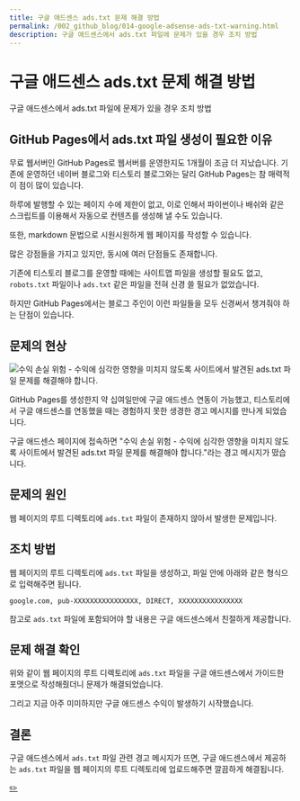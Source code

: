 ```yaml
---
title: 구글 애드센스 ads.txt 문제 해결 방법
permalink: /002_github_blog/014-google-adsense-ads-txt-warning.html
description: 구글 애드센스에서 ads.txt 파일에 문제가 있을 경우 조치 방법
---
```



구글 애드센스 ads.txt 문제 해결 방법
===


구글 애드센스에서 ads.txt 파일에 문제가 있을 경우 조치 방법


GitHub Pages에서 ads.txt 파일 생성이 필요한 이유
---


무료 웹서버인 GitHub Pages로 웹서버를 운영한지도 
1개월이 조금 더 지났습니다. 
기존에 운영하던 네이버 블로그와 티스토리 블로그와는 달리 
GitHub Pages는 참 매력적이 점이 많이 있습니다. 


하루에 발행할 수 있는 페이지 수에 제한이 없고, 
이로 인해서 파이썬이나 배쉬와 같은 스크립트를 이용해서 
자동으로 컨텐츠를 생성해 낼 수도 있습니다. 


또한, markdown 문법으로 시원시원하게 웹 페이지를 작성할 수 있습니다. 


많은 강점들을 가지고 있지만, 동시에 여러 단점들도 존재합니다. 


기존에 티스토리 블로그를 운영할 때에는 사이트맵 파일을 생성할 필요도 없고, 
<code>robots.txt</code> 파일이나 <code>ads.txt</code> 같은 파일을 
전혀 신경 쓸 필요가 없었습니다. 


하지만 GitHub Pages에서는 블로그 주인이 이런 파일들을 
모두 신경써서 챙겨줘야 하는 단점이 있습니다. 


문제의 현상
---


![수익 손실 위험 - 수익에 심각한 영향을 미치지 않도록 사이트에서 발견된 ads.txt 파일 문제를 해결해야 합니다.](014-google-adsense-ads-txt-warning.png)


GitHub Pages를 생성한지 약 십여일만에 구글 애드센스 연동이 가능했고, 
티스토리에서 구글 애드센스를 연동했을 때는 경험하지 못한 
생경한 경고 메시지를 만나게 되었습니다. 


구글 애드센스 페이지에 접속하면 "수익 손실 위험 - 수익에 심각한 영향을 미치지 않도록 사이트에서 발견된 ads.txt 파일 문제를 해결해야 합니다."라는 경고 메시지가 떴습니다. 


문제의 원인
---


웹 페이지의 루트 디렉토리에 <code>ads.txt</code> 파일이 존재하지 않아서 발생한 문제입니다. 


조치 방법
---


웹 페이지의 루트 디렉토리에 <code>ads.txt</code> 파일을 생성하고, 
파일 안에 아래와 같은 형식으로 입력해주면 됩니다. 


```
google.com, pub-XXXXXXXXXXXXXXXX, DIRECT, XXXXXXXXXXXXXXXX
```


참고로 <code>ads.txt</code> 파일에 포함되어야 할 내용은 
구글 애드센스에서 친절하게 제공합니다. 


문제 해결 확인
---


위와 같이 웹 페이지의 루트 디렉토리에 <code>ads.txt</code> 파일을 
구글 애드센스에서 가이드한 포맷으로 작성해줬더니 문제가 해결되었습니다. 


그리고 지금 아주 미미하지만 구글 애드센스 수익이 발생하기 시작했습니다. 


결론
---


구글 애드센스에서 <code>ads.txt</code> 파일 관련 경고 메시지가 뜨면, 
구글 애드센스에서 제공하는 <code>ads.txt</code> 파일을 
웹 페이지의 루트 디렉토리에 업로드해주면 깔끔하게 해결됩니다. 


[✏️ ](https://www.github.com/boyinblue/boyinblue.github.io/edit/main/002_github_blog/014-google-adsense-ads-txt-warning.md '수정하기')
